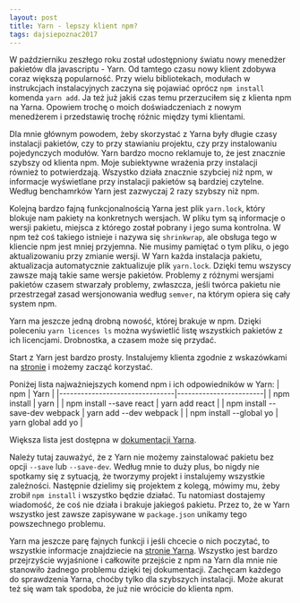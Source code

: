 ```yaml
---
layout: post
title: Yarn - lepszy klient npm?
tags: dajsiepoznac2017
---
```


W październiku zeszłego roku został udostępniony światu nowy menedżer pakietów dla javascriptu - Yarn. Od tamtego czasu nowy klient zdobywa coraz większą popularność. Przy wielu bibliotekach, modułach w instrukcjach instalacyjnych zaczyna się pojawiać oprócz `npm install` komenda `yarn add`. Ja też już jakiś czas temu przerzuciłem się z klienta npm na Yarna. Opowiem trochę o moich doświadczeniach z nowym menedżerem i przedstawię trochę różnic między tymi klientami.

<!--more-->

Dla mnie głównym powodem, żeby skorzystać z Yarna były długie czasy instalacji pakietów, czy to przy stawianiu projektu, czy przy instalowaniu pojedynczych modułów. Yarn bardzo mocno reklamuje to, że jest znacznie szybszy od klienta npm. Moje subiektywne wrażenia przy instalacji również to potwierdzają. Wszystko działa znacznie szybciej niż npm, w informacje wyświetlane przy instalacji pakietów są bardziej czytelne. Według benchamrków Yarn jest zazwyczaj 2 razy szybszy niż npm.

Kolejną bardzo fajną funkcjonalnością Yarna jest plik `yarn.lock`, który blokuje nam pakiety na konkretnych wersjach. W pliku tym są informacje o wersji pakietu, miejsca z którego został pobrany i jego suma kontrolna. W npm też coś takiego istnieje i nazywa się `shrinkwrap`, ale obsługa tego w kliencie npm jest mniej przyjemna. Nie musimy pamiętać o tym pliku, o jego aktualizowaniu przy zmianie wersji. W Yarn każda instalacja pakietu, aktualizacja automatycznie zaktualizuje plik `yarn.lock`. Dzięki temu wszyscy zawsze mają takie same wersje pakietów. Problemy z różnymi wersjami pakietów czasem stwarzały problemy, zwłaszcza, jeśli twórca pakietu nie przestrzegał zasad wersjonowania według `semver`, na którym opiera się cały system npm.

Yarn ma jeszcze jedną drobną nowość, której brakuje w npm. Dzięki poleceniu `yarn licences ls` można wyświetlić listę wszystkich pakietów z ich licencjami. Drobnostka, a czasem może się przydać.

Start z Yarn jest bardzo prosty. Instalujemy klienta zgodnie z wskazówkami na [stronie](https://yarnpkg.com/en/docs/install) i możemy zacząć korzystać.

Poniżej lista najważniejszych komend npm i ich odpowiedników w Yarn:
| npm                            | Yarn                   |
|--------------------------------|------------------------|
| npm install                    | yarn                   |
| npm install --save react       | yarn add react         |
| npm install --save-dev webpack | yarn add --dev webpack |
| npm install --global yo        | yarn global add yo     |

Większa lista jest dostępna w [dokumentacji Yarna](https://yarnpkg.com/en/docs/migrating-from-npm).

Należy tutaj zauważyć, że z Yarn nie możemy zainstalować pakietu bez opcji `--save` lub `--save-dev`. Według mnie to duży plus, bo nigdy nie spotkamy się z sytuacją, że tworzymy projekt i instalujemy wszystkie zależności. Następnie dzielimy się projektem z kolegą, mówimy mu, żeby zrobił `npm install` i wszystko będzie działać. Tu natomiast dostajemy wiadomość, że coś nie działa i brakuje jakiegoś pakietu. Przez to, że w Yarn wszystko jest zawsze zapisywane w `package.json` unikamy tego powszechnego problemu. 

Yarn ma jeszcze parę fajnych funkcji i jeśli chcecie o nich poczytać, to wszystkie informacje znajdziecie na [stronie Yarna](https://yarnpkg.com/en/). Wszystko jest bardzo przejrzyście wyjaśnione i całkowite przejście z npm na Yarn dla mnie nie stanowiło żadnego problemu dzięki tej dokumentacji. Zachęcam każdego do sprawdzenia Yarna, choćby tylko dla szybszych instalacji. Może akurat też się wam tak spodoba, że już nie wrócicie do klienta npm.
